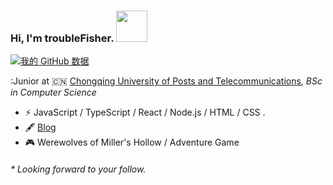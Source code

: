### Hi, I'm troubleFisher.  <a href="https://sm.ms/image/jBTrH7iZLsWukYO" target="_blank"><img src="https://i.loli.net/2021/02/05/jBTrH7iZLsWukYO.gif" width='50px' height='50px'></a>
[![我的 GitHub 数据](https://github-readme-stats.vercel.app/api?username=troubleFisher)]()


:Junior at 🇨🇳 [Chongqing University of Posts and Telecommunications](https://www.cqupt.edu.cn/), _BSc in Computer Science_
- ⚡ JavaScript / TypeScript / React / Node.js / HTML / CSS .
- 🖋 [Blog](https://troublefisher.github.io/)
- 🎮 Werewolves of Miller's Hollow / Adventure Game

<h6>* Looking forward to your follow.</h6>
